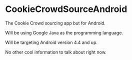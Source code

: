 # CookieCrowdSourceAndroid
The Cookie Crowd sourcing app but for Android. 

Will be using Google Java as the programming language. 

Will be targeting Android version 4.4 and up. 

No other cool information to talk about right now. 
